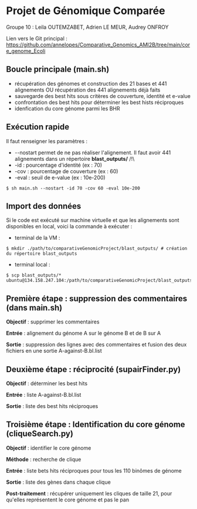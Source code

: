# Projet de Génomique Comparée
Groupe 10 : Leila OUTEMZABET, Adrien LE MEUR, Audrey ONFROY

Lien vers le Git principal : https://github.com/annelopes/Comparative_Genomics_AMI2B/tree/main/core_genome_Ecoli

## Boucle principale (main.sh)
- récupération des génomes et construction des 21 bases et 441 alignements OU récupération des 441 alignements déjà faits
- sauvegarde des best hits sous critères de couverture, identité et e-value
- confrontation des best hits pour déterminer les best hists réciproques
- idenfication du core génome parmi les BHR

## Exécution rapide
Il faut renseigner les paramètres :
- --nostart permet de ne pas réaliser l'alignement. Il faut avoir 441 alignements dans un répertoire **blast_outputs/** /!\
- -id : pourcentage d'identité (ex : 70)
- -cov : pourcentage de couverture (ex : 60)
- -eval : seuil de e-value (ex : 10e-200)
```
$ sh main.sh --nostart -id 70 -cov 60 -eval 10e-200
```

## Import des données
Si le code est exécuté sur machine virtuelle et que les alignements sont disponibles en local, voici la commande à exécuter :
- terminal de la VM :
```
$ mkdir ./path/to/comparativeGenomicProject/blast_outputs/ # création du répertoire blast_outputs
```
- terminal local :
```
$ scp blast_outputs/* ubuntu@134.158.247.104:/path/to/comparativeGenomicProject/blast_outputs/
```

## Première étape : suppression des commentaires (dans main.sh)
**Objectif** : supprimer les commentaires

**Entrée** : alignement du génome A sur le génome B et de B sur A

**Sortie** : suppression des lignes avec des commentaires et fusion des deux fichiers en une sortie A-against-B.bl.list

## Deuxième étape : réciprocité (supairFinder.py)
**Objectif** : déterminer les best hits

**Entrée** : liste A-against-B.bl.list

**Sortie** : liste des best hits réciproques

## Troisième étape : Identification du core génome (cliqueSearch.py)
**Objectif** : identifier le core génome

**Méthode** : recherche de clique

**Entrée** : liste bets hits réciproques pour tous les 110 binômes de génome

**Sortie** : liste des gènes dans chaque clique

**Post-traitement** : récupérer uniquement les cliques de taille 21, pour qu'elles représentent le core génome et pas le pan
